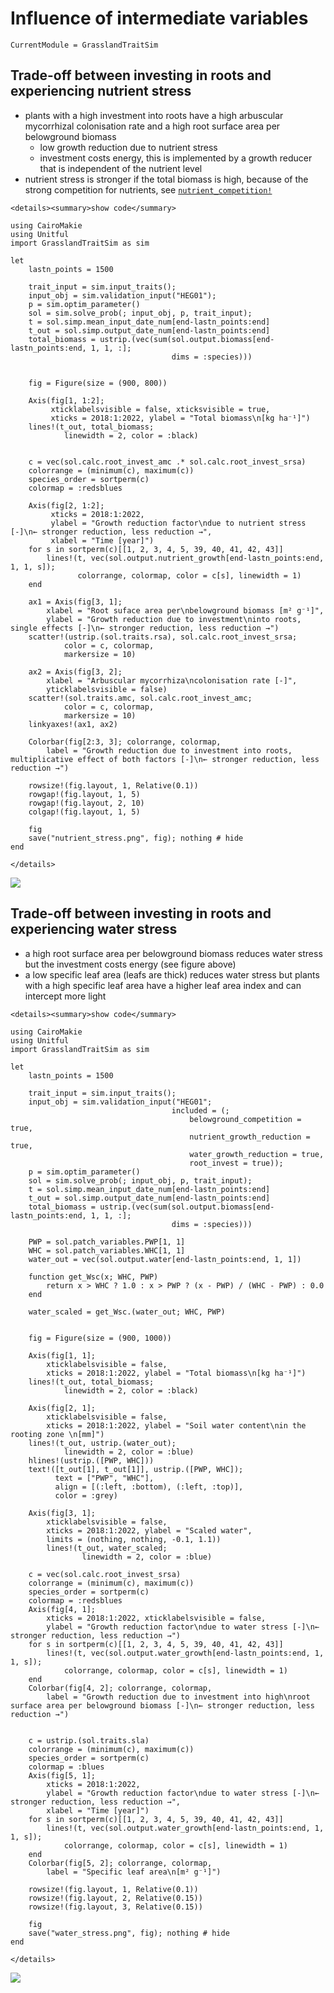 # Influence of intermediate variables

```@meta
CurrentModule = GrasslandTraitSim
```

## Trade-off between investing in roots and experiencing nutrient stress

- plants with a high investment into roots have a high arbuscular mycorrhizal colonisation rate and a high root surface area per belowground biomass
    - low growth reduction due to nutrient stress    
    - investment costs energy, this is implemented by a growth reducer that is independent of the nutrient level    
- nutrient stress is stronger if the total biomass is high, because of the strong competition for nutrients, see [`nutrient_competition!`](@ref)


```@raw html
<details><summary>show code</summary>
```

```@example
using CairoMakie
using Unitful
import GrasslandTraitSim as sim

let
    lastn_points = 1500

    trait_input = sim.input_traits();
    input_obj = sim.validation_input("HEG01");
    p = sim.optim_parameter()
    sol = sim.solve_prob(; input_obj, p, trait_input);
    t = sol.simp.mean_input_date_num[end-lastn_points:end]
    t_out = sol.simp.output_date_num[end-lastn_points:end]
    total_biomass = ustrip.(vec(sum(sol.output.biomass[end-lastn_points:end, 1, 1, :]; 
                                    dims = :species)))


    fig = Figure(size = (900, 800))

    Axis(fig[1, 1:2];
         xticklabelsvisible = false, xticksvisible = true,
         xticks = 2018:1:2022, ylabel = "Total biomass\n[kg ha⁻¹]")
    lines!(t_out, total_biomass;
            linewidth = 2, color = :black)


    c = vec(sol.calc.root_invest_amc .* sol.calc.root_invest_srsa)
    colorrange = (minimum(c), maximum(c))
    species_order = sortperm(c)
    colormap = :redsblues

    Axis(fig[2, 1:2];
         xticks = 2018:1:2022,
         ylabel = "Growth reduction factor\ndue to nutrient stress [-]\n← stronger reduction, less reduction →",
         xlabel = "Time [year]")
    for s in sortperm(c)[[1, 2, 3, 4, 5, 39, 40, 41, 42, 43]]
        lines!(t, vec(sol.output.nutrient_growth[end-lastn_points:end, 1, 1, s]);
               colorrange, colormap, color = c[s], linewidth = 1)
    end

    ax1 = Axis(fig[3, 1];
        xlabel = "Root suface area per\nbelowground biomass [m² g⁻¹]",
        ylabel = "Growth reduction due to investment\ninto roots, single effects [-]\n← stronger reduction, less reduction →")
    scatter!(ustrip.(sol.traits.rsa), sol.calc.root_invest_srsa;
            color = c, colormap,
            markersize = 10)

    ax2 = Axis(fig[3, 2];
        xlabel = "Arbuscular mycorrhiza\ncolonisation rate [-]",
        yticklabelsvisible = false)
    scatter!(sol.traits.amc, sol.calc.root_invest_amc;
            color = c, colormap,
            markersize = 10)
    linkyaxes!(ax1, ax2)

    Colorbar(fig[2:3, 3]; colorrange, colormap,
        label = "Growth reduction due to investment into roots, multiplicative effect of both factors [-]\n← stronger reduction, less reduction →")

    rowsize!(fig.layout, 1, Relative(0.1))
    rowgap!(fig.layout, 1, 5)
    rowgap!(fig.layout, 2, 10)
    colgap!(fig.layout, 1, 5)

    fig
    save("nutrient_stress.png", fig); nothing # hide
end
```

```@raw html
</details>
```

![](nutrient_stress.png)


## Trade-off between investing in roots and experiencing water stress

- a high root surface area per belowground biomass reduces water stress but the investment costs energy (see figure above)
- a low specific leaf area (leafs are thick) reduces water stress but plants with a high specific leaf area have a higher leaf area index and can intercept more light

```@raw html
<details><summary>show code</summary>
```

```@example
using CairoMakie
using Unitful
import GrasslandTraitSim as sim

let
    lastn_points = 1500

    trait_input = sim.input_traits();
    input_obj = sim.validation_input("HEG01"; 
                                    included = (;
                                        belowground_competition = true,
                                        nutrient_growth_reduction = true,
                                        water_growth_reduction = true,
                                        root_invest = true));
    p = sim.optim_parameter()
    sol = sim.solve_prob(; input_obj, p, trait_input);
    t = sol.simp.mean_input_date_num[end-lastn_points:end]
    t_out = sol.simp.output_date_num[end-lastn_points:end]
    total_biomass = ustrip.(vec(sum(sol.output.biomass[end-lastn_points:end, 1, 1, :];
                                    dims = :species)))

    PWP = sol.patch_variables.PWP[1, 1]
    WHC = sol.patch_variables.WHC[1, 1]
    water_out = vec(sol.output.water[end-lastn_points:end, 1, 1])

    function get_Wsc(x; WHC, PWP)
        return x > WHC ? 1.0 : x > PWP ? (x - PWP) / (WHC - PWP) : 0.0
    end

    water_scaled = get_Wsc.(water_out; WHC, PWP)


    fig = Figure(size = (900, 1000))

    Axis(fig[1, 1];
        xticklabelsvisible = false, 
        xticks = 2018:1:2022, ylabel = "Total biomass\n[kg ha⁻¹]")
    lines!(t_out, total_biomass;
            linewidth = 2, color = :black)

    Axis(fig[2, 1];
        xticklabelsvisible = false, 
        xticks = 2018:1:2022, ylabel = "Soil water content\nin the rooting zone \n[mm]")
    lines!(t_out, ustrip.(water_out);
            linewidth = 2, color = :blue)
    hlines!(ustrip.([PWP, WHC]))
    text!([t_out[1], t_out[1]], ustrip.([PWP, WHC]);
          text = ["PWP", "WHC"],
          align = [(:left, :bottom), (:left, :top)],
          color = :grey)

    Axis(fig[3, 1];
        xticklabelsvisible = false, 
        xticks = 2018:1:2022, ylabel = "Scaled water",
        limits = (nothing, nothing, -0.1, 1.1))
        lines!(t_out, water_scaled;
                linewidth = 2, color = :blue)

    c = vec(sol.calc.root_invest_srsa)
    colorrange = (minimum(c), maximum(c))
    species_order = sortperm(c)
    colormap = :redsblues
    Axis(fig[4, 1];
        xticks = 2018:1:2022, xticklabelsvisible = false, 
        ylabel = "Growth reduction factor\ndue to water stress [-]\n← stronger reduction, less reduction →")
    for s in sortperm(c)[[1, 2, 3, 4, 5, 39, 40, 41, 42, 43]]
        lines!(t, vec(sol.output.water_growth[end-lastn_points:end, 1, 1, s]);
            colorrange, colormap, color = c[s], linewidth = 1)
    end
    Colorbar(fig[4, 2]; colorrange, colormap,
        label = "Growth reduction due to investment into high\nroot surface area per belowground biomass [-]\n← stronger reduction, less reduction →")


    c = ustrip.(sol.traits.sla)
    colorrange = (minimum(c), maximum(c))
    species_order = sortperm(c)
    colormap = :blues
    Axis(fig[5, 1];
        xticks = 2018:1:2022,
        ylabel = "Growth reduction factor\ndue to water stress [-]\n← stronger reduction, less reduction →",
        xlabel = "Time [year]")
    for s in sortperm(c)[[1, 2, 3, 4, 5, 39, 40, 41, 42, 43]]
        lines!(t, vec(sol.output.water_growth[end-lastn_points:end, 1, 1, s]);
            colorrange, colormap, color = c[s], linewidth = 1)
    end
    Colorbar(fig[5, 2]; colorrange, colormap,
        label = "Specific leaf area\n[m² g⁻¹]")

    rowsize!(fig.layout, 1, Relative(0.1))
    rowsize!(fig.layout, 2, Relative(0.15))
    rowsize!(fig.layout, 3, Relative(0.15))

    fig
    save("water_stress.png", fig); nothing # hide
end
```

```@raw html
</details>
```

![](water_stress.png)